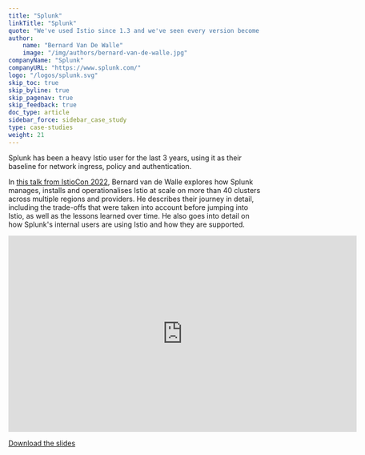```yaml
---
title: "Splunk"
linkTitle: "Splunk"
quote: "We've used Istio since 1.3 and we've seen every version become incrementally better. We've seen it become easier to use, use less resources, and get easier to install."
author:
    name: "Bernard Van De Walle"
    image: "/img/authors/bernard-van-de-walle.jpg"
companyName: "Splunk"
companyURL: "https://www.splunk.com/"
logo: "/logos/splunk.svg"
skip_toc: true
skip_byline: true
skip_pagenav: true
skip_feedback: true
doc_type: article
sidebar_force: sidebar_case_study
type: case-studies
weight: 21
---
```


Splunk has been a heavy Istio user for the last 3 years, using it as their baseline for network ingress, policy and authentication.

In [this talk from IstioCon 2022](https://events.istio.io/istiocon-2022/sessions/istio-at-splunk/), Bernard van de Walle explores how Splunk manages, installs and operationalises Istio at scale on more than 40 clusters across multiple regions and providers. He describes their journey in detail, including the trade-offs that were taken into account before jumping into Istio, as well as the lessons learned over time. He also goes into detail on how Splunk's internal users are using Istio and how they are supported.

<iframe width="696" height="392" src="https://www.youtube.com/embed/O2IamfjFk7E" title="YouTube video player" frameborder="0" allow="accelerometer; autoplay; clipboard-write; encrypted-media; gyroscope; picture-in-picture" allowfullscreen></iframe>

[Download the slides](https://events.istio.io/istiocon-2022/slides/a7-IstioSplunk.pdf)